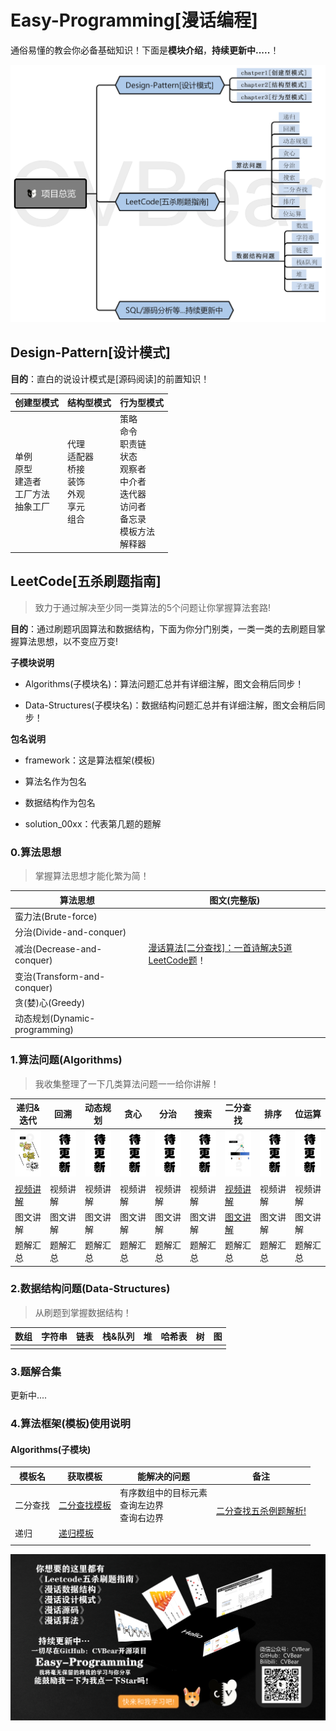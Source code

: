 # Easy-Programming[漫话编程]

通俗易懂的教会你必备基础知识！下面是**模块介绍**，**持续更新中.....**！

<img src="./assert/overview/overview.png" alt="overview " style="zoom:50%;" />



## Design-Pattern[设计模式]

**目的**：直白的说设计模式是[源码阅读]的前置知识！

| 创建型模式                                              | 结构型模式                                                   | 行为型模式                                                   |
| ------------------------------------------------------- | ------------------------------------------------------------ | ------------------------------------------------------------ |
| 单例<br/>原型<br/>建造者<br/>工厂方法<br/>抽象工厂<br/> | 代理<br/>适配器<br/>桥接<br/>装饰<br/>外观<br/>享元<br/>组合 | 策略<br/>命令<br/>职责链<br/>状态<br/>观察者<br/>中介者<br/>迭代器<br/>访问者<br/>备忘录<br/>模板方法<br/>解释器 |



## LeetCode[五杀刷题指南]

> 致力于通过解决至少同一类算法的5个问题让你掌握算法套路!

**目的**：通过刷题巩固算法和数据结构，下面为你分门别类，一类一类的去刷题目掌握算法思想，以不变应万变!



**子模块说明**

- Algorithms(子模块名)：算法问题汇总并有详细注解，图文会稍后同步！

- Data-Structures(子模块名)：数据结构问题汇总并有详细注解，图文会稍后同步！



**包名说明**

- framework：这是算法框架(模板)
- 算法名作为包名
- 数据结构作为包名

- solution_00xx：代表第几题的题解



### 0.算法思想

> 掌握算法思想才能化繁为简！

| 算法思想                      | 图文(完整版)                                                 |
| ----------------------------- | ------------------------------------------------------------ |
| 蛮力法(Brute-force)           |                                                              |
| 分治(Divide-and-conquer)      |                                                              |
| 减治(Decrease-and-conquer)    | [漫话算法[二分查找]：一首诗解决5道LeetCode题](https://mp.weixin.qq.com/s/dVge_TZyaWvrsFoksEc8lA)！ |
| 变治(Transform-and-conquer)   |                                                              |
| 贪(婪)心(Greedy)              |                                                              |
| 动态规划(Dynamic-programming) |                                                              |



### 1.算法问题(Algorithms)

> 我收集整理了一下几类算法问题一一给你讲解！

| 递归&迭代                                                    | 回溯                                                         | 动态规划                                                     | 贪心                                                         | 分治                                                         | 搜索                                                         | 二分查找                                                     | 排序                                                         | 位运算                                                       |
| ------------------------------------------------------------ | ------------------------------------------------------------ | ------------------------------------------------------------ | ------------------------------------------------------------ | ------------------------------------------------------------ | ------------------------------------------------------------ | ------------------------------------------------------------ | ------------------------------------------------------------ | ------------------------------------------------------------ |
| <a href="https://www.bilibili.com/video/BV1Ez4y1Q729?p=2"><img alt="recursion" width="200px" src="./assert/leetcode/leetbook/recursion.png" /></a> | <a href="#"><img alt="recursion" width="200px" src="./assert/leetcode/leetbook/updating.png" /></a> | <a href="#"><img alt="recursion" width="200px" src="./assert/leetcode/leetbook/updating.png" /></a> | <a href="#"><img alt="recursion" width="200px" src="./assert/leetcode/leetbook/updating.png" /></a> | <a href="#"><img alt="recursion" width="200px" src="./assert/leetcode/leetbook/updating.png" /></a> | <a href="#"><img alt="recursion" width="200px" src="./assert/leetcode/leetbook/updating.png" /></a> | <a href="https://www.bilibili.com/video/BV1Ez4y1Q729"><img alt="binarySerach" width="200px" src="./assert/leetcode/leetbook/binarySearch.png" /></a> | <a href="#"><img alt="recursion" width="200px" src="./assert/leetcode/leetbook/updating.png" /></a> | <a href="#"><img alt="recursion" width="200px" src="./assert/leetcode/leetbook/updating.png" /></a> |
| [视频讲解](https://www.bilibili.com/video/BV1Ez4y1Q729?p=2)  | 视频讲解                                                     | 视频讲解                                                     | 视频讲解                                                     | 视频讲解                                                     | 视频讲解                                                     | [视频讲解](https://www.bilibili.com/video/BV1Ez4y1Q729)      | 视频讲解                                                     | 视频讲解                                                     |
| 图文讲解                                                     | 图文讲解                                                     | 图文讲解                                                     | 图文讲解                                                     | 图文讲解                                                     | 图文讲解                                                     | [图文讲解](https://mp.weixin.qq.com/s/bjIjX5Mf6WEB0IC-cTAiAA) | 图文讲解                                                     | 图文讲解                                                     |
| 题解汇总                                                     | 题解汇总                                                     | 题解汇总                                                     | 题解汇总                                                     | 题解汇总                                                     | 题解汇总                                                     | 题解汇总                                                     | 题解汇总                                                     | 题解汇总                                                     |



### 2.数据结构问题(Data-Structures)

> 从刷题到掌握数据结构！

| 数组 | 字符串 | 链表 | 栈&队列 | 堆   | 哈希表 | 树   | 图   |
| ---- | ------ | ---- | ------- | ---- | ------ | ---- | ---- |
|      |        |      |         |      |        |      |      |



### 3.题解合集

更新中....



### 4.算法框架(模板)使用说明

#### Algorithms(子模块)

| 模板名   | 获取模板                                                | 能解决的问题                                      | 备注                                                         |
| -------- | ------------------------------------------------------- | ------------------------------------------------- | ------------------------------------------------------------ |
| 二分查找 | [二分查找模板](./Leetcode/doc/template/二分查找模板.md) | 有序数组中的目标元素<br>查询左边界<br/>查询右边界 | <br>[二分查找五杀例题解析!](https://mp.weixin.qq.com/s/bjIjX5Mf6WEB0IC-cTAiAA) |
| 递归     | [递归模板](./Leetcode/doc/template/递归模板.md)         |                                                   |                                                              |
|          |                                                         |                                                   |                                                              |



![tail](./assert/overview/about-tail.png)